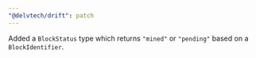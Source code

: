 ```yaml
---
"@delvtech/drift": patch
---
```


Added a `BlockStatus` type which returns `"mined"` or `"pending"` based on a `BlockIdentifier`.
